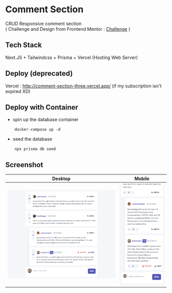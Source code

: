 
# Comment Section

CRUD Responsive comment section\
( Challenge and Design from Frontend Mentor : [Challenge](https://www.frontendmentor.io/challenges/interactive-comments-section-iG1RugEG9) )

## Tech Stack

Next.JS + Tailwindcss + Prisma + Vercel (Hosting Web Server) 

## Deploy (deprecated)

Vercel :  http://comment-section-three.vercel.app/ (if my subscription isn't expired XD)


## Deploy with Container

- spin up the database container

```
    docker-compose up -d
```

- seed the database

```
    npx prisma db seed
```


## Screenshot

Desktop            |  Mobile
:-------------------------:|:-------------------------:
![](https://raw.githubusercontent.com/JinDamanee2544/comment-section/main/Screenshot/Web-view.png)  |  ![](https://raw.githubusercontent.com/JinDamanee2544/comment-section/main/Screenshot/mobile-view.png)

